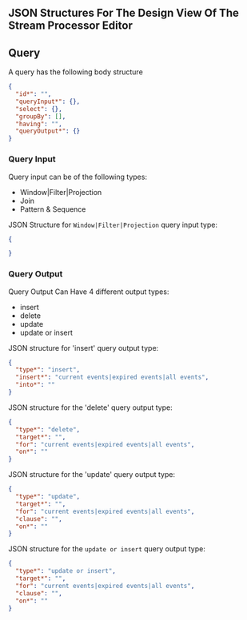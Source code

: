 ## JSON Structures For The Design View Of The Stream Processor Editor

## Query
A query has the following body structure

```json
{
  "id*": "",
  "queryInput*": {},
  "select": {},
  "groupBy": [], 
  "having": "",
  "queryOutput*": {}
}
```

### Query Input
Query input can be of the following types:
* Window|Filter|Projection
* Join
* Pattern & Sequence


JSON Structure for `Window|Filter|Projection` query input type:

```json
{

}
```


### Query Output
Query Output Can Have 4 different output types:
* insert
* delete
* update
* update or insert

JSON structure for 'insert' query output type:
```json
{
  "type*": "insert",
  "insert*": "current events|expired events|all events",
  "into*": ""
}
```

JSON structure for the 'delete' query output type:
```json
{
  "type*": "delete",
  "target*": "",
  "for": "current events|expired events|all events",
  "on*": ""
}
```

JSON structure for the 'update' query output type:
```json
{
  "type*": "update",
  "target*": "",
  "for": "current events|expired events|all events",
  "clause": "",
  "on*": ""
}
```

JSON structure for the `update or insert` query output type:

```json
{
  "type*": "update or insert",
  "target*": "",
  "for": "current events|expired events|all events",
  "clause": "",
  "on*": ""
}
```
